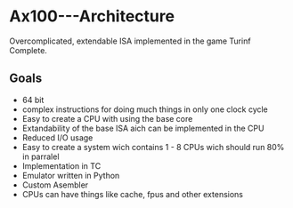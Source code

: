 # Ax100---Architecture
Overcomplicated, extendable ISA implemented in the game Turinf Complete.

## Goals 
- 64 bit
- complex instructions for doing much things in only one clock cycle
- Easy to create a CPU with using the base core
- Extandability of the base ISA aich can be implemented in the CPU
- Reduced I/O usage
- Easy to create a system wich contains 1 - 8 CPUs wich should run 80% in parralel
- Implementation in TC
- Emulator written in Python
- Custom Asembler
- CPUs can have things like cache, fpus and other extensions
